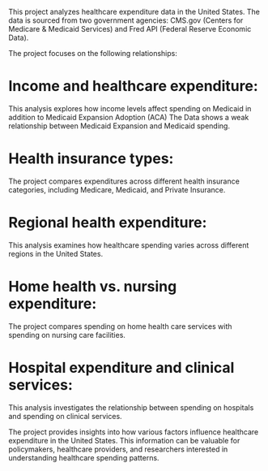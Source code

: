 This project analyzes healthcare expenditure data in the United States. The data is sourced from two government agencies: CMS.gov (Centers for Medicare & Medicaid Services) and Fred API (Federal Reserve Economic Data).

The project focuses on the following relationships:

# Income and healthcare expenditure: 
This analysis explores how income levels affect spending on Medicaid in addition to Medicaid Expansion Adoption (ACA) The Data shows a weak relationship between Medicaid Expansion and Medicaid spending.
# Health insurance types: 
The project compares expenditures across different health insurance categories, including Medicare, Medicaid, and Private Insurance.
# Regional health expenditure: 
This analysis examines how healthcare spending varies across different regions in the United States.
# Home health vs. nursing expenditure: 
The project compares spending on home health care services with spending on nursing care facilities.
# Hospital expenditure and clinical services:
This analysis investigates the relationship between spending on hospitals and spending on clinical services.

The project provides insights into how various factors influence healthcare expenditure in the United States. This information can be valuable for policymakers, healthcare providers, and researchers interested in understanding healthcare spending patterns.
